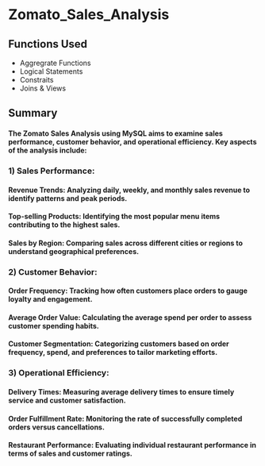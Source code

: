 # Zomato_Sales_Analysis


## **Functions Used**

* Aggregrate Functions
* Logical Statements
* Constraits
* Joins & Views


## Summary

#### The Zomato Sales Analysis using MySQL aims to examine sales performance, customer behavior, and operational efficiency. Key aspects of the analysis include:

### 1) Sales Performance:

####    Revenue Trends: Analyzing daily, weekly, and monthly sales revenue to identify patterns and peak periods.
####    Top-selling Products: Identifying the most popular menu items contributing to the highest sales.
####    Sales by Region: Comparing sales across different cities or regions to understand geographical preferences.


### 2) Customer Behavior:

####    Order Frequency: Tracking how often customers place orders to gauge loyalty and engagement.
####    Average Order Value: Calculating the average spend per order to assess customer spending habits.
####    Customer Segmentation: Categorizing customers based on order frequency, spend, and preferences to tailor marketing efforts.


### 3) Operational Efficiency:

####    Delivery Times: Measuring average delivery times to ensure timely service and customer satisfaction.
####    Order Fulfillment Rate: Monitoring the rate of successfully completed orders versus cancellations.
####    Restaurant Performance: Evaluating individual restaurant performance in terms of sales and customer ratings.
